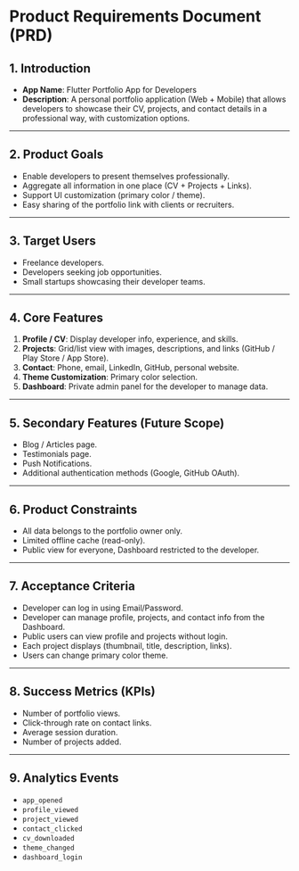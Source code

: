 # Product Requirements Document (PRD)

## 1. Introduction
- **App Name**: Flutter Portfolio App for Developers
- **Description**: A personal portfolio application (Web + Mobile) that allows developers to showcase their CV, projects, and contact details in a professional way, with customization options.

---

## 2. Product Goals
- Enable developers to present themselves professionally.
- Aggregate all information in one place (CV + Projects + Links).
- Support UI customization (primary color / theme).
- Easy sharing of the portfolio link with clients or recruiters.

---

## 3. Target Users
- Freelance developers.
- Developers seeking job opportunities.
- Small startups showcasing their developer teams.

---

## 4. Core Features
1. **Profile / CV**: Display developer info, experience, and skills.
2. **Projects**: Grid/list view with images, descriptions, and links (GitHub / Play Store / App Store).
3. **Contact**: Phone, email, LinkedIn, GitHub, personal website.
4. **Theme Customization**: Primary color selection.
5. **Dashboard**: Private admin panel for the developer to manage data.

---

## 5. Secondary Features (Future Scope)
- Blog / Articles page.
- Testimonials page.
- Push Notifications.
- Additional authentication methods (Google, GitHub OAuth).

---

## 6. Product Constraints
- All data belongs to the portfolio owner only.
- Limited offline cache (read-only).
- Public view for everyone, Dashboard restricted to the developer.

---

## 7. Acceptance Criteria
- Developer can log in using Email/Password.
- Developer can manage profile, projects, and contact info from the Dashboard.
- Public users can view profile and projects without login.
- Each project displays (thumbnail, title, description, links).
- Users can change primary color theme.

---

## 8. Success Metrics (KPIs)
- Number of portfolio views.
- Click-through rate on contact links.
- Average session duration.
- Number of projects added.

---

## 9. Analytics Events
- `app_opened`
- `profile_viewed`
- `project_viewed`
- `contact_clicked`
- `cv_downloaded`
- `theme_changed`
- `dashboard_login`
